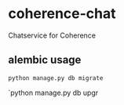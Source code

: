 # coherence-chat
Chatservice for Coherence

## alembic usage
`python manage.py db migrate`

`python manage.py db upgr
